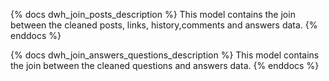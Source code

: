 {% docs dwh_join_posts_description %}
This model contains the join between the cleaned posts, links, history,comments and answers data. 
{% enddocs %}

{% docs dwh_join_answers_questions_description %}
This model contains the join between the cleaned questions and answers data. 
{% enddocs %}